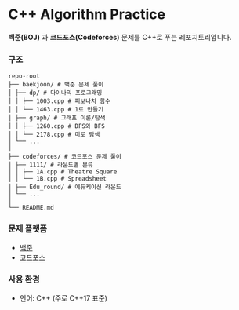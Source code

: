 # C++ Algorithm Practice  

**백준(BOJ)** 과 **코드포스(Codeforces)** 문제를 C++로 푸는 레포지토리입니다.

### 구조
```aiignore
repo-root
├── baekjoon/ # 백준 문제 풀이
│ ├── dp/ # 다이나믹 프로그래밍
│ │ ├── 1003.cpp # 피보나치 함수
│ │ └── 1463.cpp # 1로 만들기
│ ├── graph/ # 그래프 이론/탐색
│ │ ├── 1260.cpp # DFS와 BFS
│ │ └── 2178.cpp # 미로 탐색
│ └── ...
│
├── codeforces/ # 코드포스 문제 풀이
│ ├── 1111/ # 라운드별 분류
│ │ ├── 1A.cpp # Theatre Square
│ │ └── 1B.cpp # Spreadsheet
│ ├── Edu_round/ # 에듀케이션 라운드
│ └── ...
│
└── README.md
```

###  문제 플랫폼
- [백준](https://www.acmicpc.net/)
- [코드포스](https://codeforces.com/)

###  사용 환경
- 언어: C++ (주로 C++17 표준)